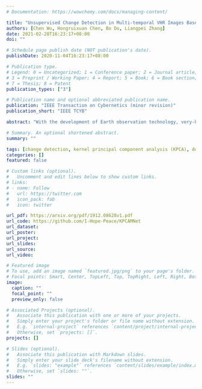 ```yaml
---
# Documentation: https://wowchemy.com/docs/managing-content/

title: "Unsupervised Change Detection in Multi-temporal VHR Images Based on Deep Kernel PCA Convolutional Mapping Network"
authors: [Chen Wu, Hongruixuan Chen, Bo Do, Liangpei Zhang]
date: 2021-02-28T16:23:17+08:00
doi: ""

# Schedule page publish date (NOT publication's date).
publishDate: 2020-11-04T16:23:17+08:00

# Publication type.
# Legend: 0 = Uncategorized; 1 = Conference paper; 2 = Journal article;
# 3 = Preprint / Working Paper; 4 = Report; 5 = Book; 6 = Book section;
# 7 = Thesis; 8 = Patent
publication_types: ["3"]

# Publication name and optional abbreviated publication name.
publication: "IEEE Transaction on Cybernetics (minor revision)"
publication_short: "IEEE TCYB"

abstract: "With the development of Earth observation technology, very-high-resolution (VHR) image has become an important data source of change detection. Nowadays, deep learning methods have achieved conspicuous performance in the change detection of VHR images. Nonetheless, most of the existing change detection models based on deep learning require annotated training samples. In this paper, a novel unsupervised model called kernel principal component analysis (KPCA) convolution is proposed for extracting representative features from multi-temporal VHR images. Based on the KPCA convolution, an unsupervised deep siamese KPCA convolutional mapping network (KPCA-MNet) is designed for binary and multi-class change detection. In the KPCA-MNet, the high-level spatial-spectral feature maps are extracted by a deep siamese network consisting of weight-shared PCA convolution layers. Then, the change information in the feature difference map is mapped into a 2-D polar domain. Finally, the change detection results are generated by threshold segmentation and clustering algorithms. All procedures of KPCAMNet does not require labeled data. The theoretical analysis and experimental results demonstrate the validity, robustness, and potential of the proposed method in two binary change detection data sets and one multi-class change detection data set."

# Summary. An optional shortened abstract.
summary: ""

tags: [change detection, kernel principal component analysis (KPCA), deep learning, very-high-resolution (VHR) images, unsupervised multi-class change detection]
categories: []
featured: false

# Custom links (optional).
#   Uncomment and edit lines below to show custom links.
# links:
# - name: Follow
#   url: https://twitter.com
#   icon_pack: fab
#   icon: twitter

url_pdf: https://arxiv.org/pdf/1912.08628v1.pdf
url_code: https://github.com/I-Hope-Peace/KPCAMNet
url_dataset:
url_poster:
url_project:
url_slides:
url_source:
url_video:

# Featured image
# To use, add an image named `featured.jpg/png` to your page's folder. 
# Focal points: Smart, Center, TopLeft, Top, TopRight, Left, Right, BottomLeft, Bottom, BottomRight.
image:
  caption: ""
  focal_point: ""
  preview_only: false

# Associated Projects (optional).
#   Associate this publication with one or more of your projects.
#   Simply enter your project's folder or file name without extension.
#   E.g. `internal-project` references `content/project/internal-project/index.md`.
#   Otherwise, set `projects: []`.
projects: []

# Slides (optional).
#   Associate this publication with Markdown slides.
#   Simply enter your slide deck's filename without extension.
#   E.g. `slides: "example"` references `content/slides/example/index.md`.
#   Otherwise, set `slides: ""`.
slides: ""
---
```

